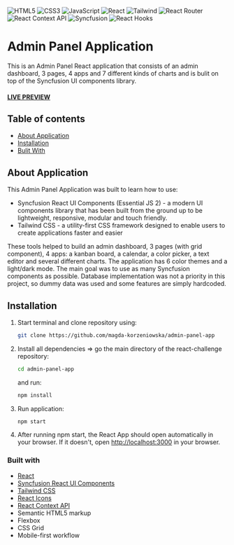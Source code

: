 ![HTML5](https://img.shields.io/badge/HTML5-E34F26?style=for-the-badge&logo=html5&logoColor=white) ![CSS3](https://img.shields.io/badge/CSS3-1572B6?style=for-the-badge&logo=css3&logoColor=white) ![JavaScript](https://img.shields.io/badge/javascript-%23323330.svg?style=for-the-badge&logo=javascript&logoColor=%23F7DF1E) ![React](https://img.shields.io/badge/React-20232A?style=for-the-badge&logo=react&logoColor=61DAFB) ![Tailwind](https://img.shields.io/badge/Tailwind_CSS-1572B6?style=for-the-badge&logo=tailwind-css&logoColor=white) ![React Router](https://img.shields.io/badge/React_Router-CA4245?style=for-the-badge&logo=react-router&logoColor=white) ![React Context API](https://img.shields.io/badge/React_Context_API-CA4245?style=for-the-badge&logo=react&logoColor=white) ![Syncfusion](https://img.shields.io/badge/Syncfusion-1572B6?style=for-the-badge&logo=syncfusion&logoColor=white) ![React Hooks](https://img.shields.io/badge/React_Hooks-CA4245?style=for-the-badge&logo=react&logoColor=white)

# Admin Panel Application

This is an Admin Panel React application that consists of an admin dashboard, 3 pages, 4 apps and 7 different kinds of charts and is bulit on top of the Syncfusion UI components library.

#### [LIVE PREVIEW](https://magda-korzeniowska.github.io/admin-panel-app/)

## Table of contents

- [About Application](#about-application)
- [Installation](#installation)
- [Bulit With](#built-with)

## About Application

This Admin Panel Application was built to learn how to use:

- Syncfusion React UI Components (Essential JS 2) - a modern UI components library that has been built from the ground up to be lightweight, responsive, modular and touch friendly.
- Tailwind CSS - a utility-first CSS framework designed to enable users to create applications faster and easier

These tools helped to build an admin dashboard, 3 pages (with grid component), 4 apps: a kanban board, a calendar, a color picker, a text editor and several different charts. The application has 6 color themes and a light/dark mode.
The main goal was to use as many Syncfusion components as possible. Database implementation was not a priority in this project, so dummy data was used and some features are simply hardcoded.

## Installation

1. Start terminal and clone repository using:
   ```bash
   git clone https://github.com/magda-korzeniowska/admin-panel-app
   ```
2. Install all dependencies => go the main directory of the react-challenge repository:

   ```bash
   cd admin-panel-app
   ```

   and run:

   ```bash
   npm install
   ```

3. Run application:

   ```bash
   npm start
   ```

4. After running npm start, the React App should open automatically in your browser. If it doesn't, open [http://localhost:3000](http://localhost:3000) in your browser.

### Built with

- [React](https://reactjs.org/)
- [Syncfusion React UI Components](https://ej2.syncfusion.com/react/documentation/introduction/)
- [Tailwind CSS](https://tailwindcss.com/)
- [React Icons](https://react-icons.github.io/react-icons)
- [React Context API](https://reactjs.org/docs/context.html)
- Semantic HTML5 markup
- Flexbox
- CSS Grid
- Mobile-first workflow
